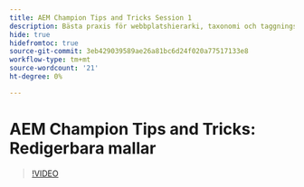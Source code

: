 ```yaml
---
title: AEM Champion Tips and Tricks Session 1
description: Bästa praxis för webbplatshierarki, taxonomi och taggningstips
hide: true
hidefromtoc: true
source-git-commit: 3eb429039589ae26a81bc6d24f020a77517133e8
workflow-type: tm+mt
source-wordcount: '21'
ht-degree: 0%

---
```



# AEM Champion Tips and Tricks: Redigerbara mallar

>[!VIDEO](https://video.tv.adobe.com/v/3409424)
